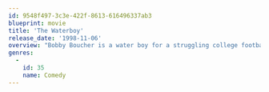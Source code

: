 ```yaml
---
id: 9548f497-3c3e-422f-8613-616496337ab3
blueprint: movie
title: 'The Waterboy'
release_date: '1998-11-06'
overview: "Bobby Boucher is a water boy for a struggling college football team. The coach discovers Boucher's hidden rage makes him a tackling machine whose bone-crushing power might vault his team into the playoffs."
genres:
  -
    id: 35
    name: Comedy
---
```

